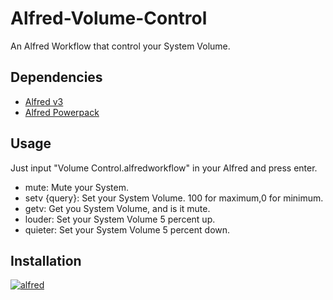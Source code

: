 # Alfred-Volume-Control

An Alfred Workflow that control your System Volume.

## Dependencies
* [Alfred v3](https://www.alfredapp.com/)
* [Alfred Powerpack](https://www.alfredapp.com/powerpack/)


## Usage


Just input "Volume Control.alfredworkflow" in your Alfred and press enter.

* mute:  Mute your System.
* setv {query}:  Set your System Volume. 100 for maximum,0 for minimum.
* getv:  Get you System Volume, and is it mute.
* louder: Set your System Volume 5 percent up.
* quieter: Set your System Volume 5 percent down.

## Installation

[![alfred](https://camo.githubusercontent.com/0747d32e8b6c0809c7d0d405364fa887778d60f8/68747470733a2f2f7261772e6769746875622e636f6d2f6a6f757363682f6c6d677466792d616c66726564776f726b666c6f772f6d61737465722f536f757263652f776f726b666c6f7769636f6e2e706e67 "workflow")](https://github.com/Schrodinger123/Alfred-Volume-Control/raw/master/Volume%20Control.alfredworkflow
)
